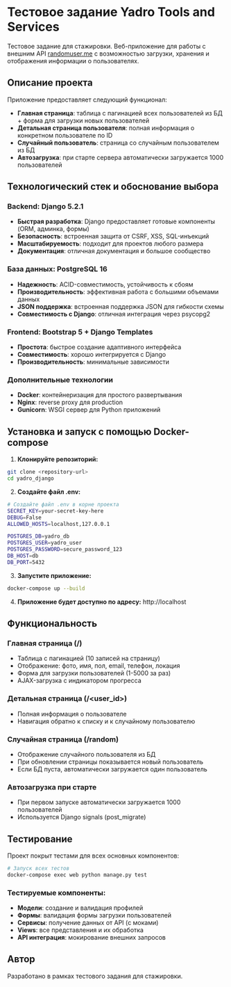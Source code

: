 # Тестовое задание Yadro Tools and Services

Тестовое задание для стажировки. Веб-приложение для работы с внешним API [randomuser.me](https://randomuser.me/) с возможностью загрузки, хранения и отображения информации о пользователях.

## Описание проекта

Приложение предоставляет следующий функционал:

- **Главная страница**: таблица с пагинацией всех пользователей из БД + форма для загрузки новых пользователей
- **Детальная страница пользователя**: полная информация о конкретном пользователе по ID
- **Случайный пользователь**: страница со случайным пользователем из БД
- **Автозагрузка**: при старте сервера автоматически загружается 1000 пользователей

## Технологический стек и обоснование выбора

### Backend: Django 5.2.1
- **Быстрая разработка**: Django предоставляет готовые компоненты (ORM, админка, формы)
- **Безопасность**: встроенная защита от CSRF, XSS, SQL-инъекций
- **Масштабируемость**: подходит для проектов любого размера
- **Документация**: отличная документация и большое сообщество

### База данных: PostgreSQL 16
- **Надежность**: ACID-совместимость, устойчивость к сбоям
- **Производительность**: эффективная работа с большими объемами данных
- **JSON поддержка**: встроенная поддержка JSON для гибкости схемы
- **Совместимость с Django**: отличная интеграция через psycopg2

### Frontend: Bootstrap 5 + Django Templates
- **Простота**: быстрое создание адаптивного интерфейса
- **Совместимость**: хорошо интегрируется с Django
- **Производительность**: минимальные зависимости

### Дополнительные технологии
- **Docker**: контейнеризация для простого развертывания
- **Nginx**: reverse proxy для production
- **Gunicorn**: WSGI сервер для Python приложений

## Установка и запуск с помощью Docker-compose

1. **Клонируйте репозиторий:**
```bash
git clone <repository-url>
cd yadro_django
```

2. **Создайте файл .env:**
```bash
# Создайте файл .env в корне проекта
SECRET_KEY=your-secret-key-here
DEBUG=False
ALLOWED_HOSTS=localhost,127.0.0.1

POSTGRES_DB=yadro_db
POSTGRES_USER=yadro_user
POSTGRES_PASSWORD=secure_password_123
DB_HOST=db
DB_PORT=5432
```

3. **Запустите приложение:**
```bash
docker-compose up --build
```

4. **Приложение будет доступно по адресу:** http://localhost

## Функциональность

### Главная страница (/)
- Таблица с пагинацией (10 записей на страницу)
- Отображение: фото, имя, пол, email, телефон, локация
- Форма для загрузки пользователей (1-5000 за раз)
- AJAX-загрузка с индикатором прогресса

### Детальная страница (/<user_id>)
- Полная информация о пользователе
- Навигация обратно к списку и к случайному пользователю

### Случайная страница (/random)
- Отображение случайного пользователя из БД
- При обновлении страницы показывается новый пользователь
- Если БД пуста, автоматически загружается один пользователь

### Автозагрузка при старте
- При первом запуске автоматически загружается 1000 пользователей
- Используется Django signals (post_migrate)

## Тестирование

Проект покрыт тестами для всех основных компонентов:

```bash
# Запуск всех тестов
docker-compose exec web python manage.py test
```

### Тестируемые компоненты:
- **Модели**: создание и валидация профилей
- **Формы**: валидация формы загрузки пользователей
- **Сервисы**: получение данных от API (с моками)
- **Views**: все представления и их обработка
- **API интеграция**: мокирование внешних запросов


## Автор

Разработано в рамках тестового задания для стажировки.
